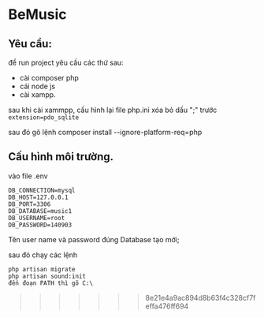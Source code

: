 # BeMusic

## Yêu cầu:

để run project yêu cầu các thứ sau:

- cài composer php
- cái node js
- cài xampp.

sau khi cài xammpp, cấu hình lại file php.ini xóa bỏ dấu ";" trước ``extension=pdo_sqlite``

sau đó gõ lệnh composer install --ignore-platform-req=php

## Cấu hình môi trường.

vào file .env

    DB_CONNECTION=mysql
    DB_HOST=127.0.0.1
    DB_PORT=3306
    DB_DATABASE=music1
    DB_USERNAME=root
    DB_PASSWORD=140903

Tên user name và password đúng
Database tạo mới;

sau đó chạy các lệnh

    php artisan migrate
    php artisan sound:init
    đến đoạn PATH thì gõ C:\

> > > > > > > 8e21e4a9ac894d8b63f4c328cf7feffa476ff694
